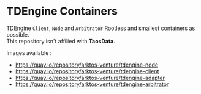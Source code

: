 # TDEngine Containers

TDEngine `Client`, `Node` and `Arbitrator` Rootless and smallest containers as possible.   
This repository isn't affilied with **TaosData**.   

Images available :
- https://quay.io/repository/arktos-venture/tdengine-node
- https://quay.io/repository/arktos-venture/tdengine-client
- https://quay.io/repository/arktos-venture/tdengine-adapter
- https://quay.io/repository/arktos-venture/tdengine-arbitrator